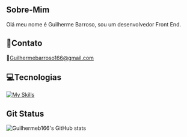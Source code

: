 
## Sobre-Mim
Olá meu nome é Guilherme Barroso, sou um desenvolvedor Front End.


## 📱Contato
📧Guilhermebarroso166@gmail.com

## 💻Tecnologias


[![My Skills](https://skillicons.dev/icons?i=html,css,js,sass,tailwind,figma,git,react,node,mySQ&theme=light)](https://skillicons.dev)
## Git Status
![Guilhermeb166's GitHub stats](https://github-readme-stats.vercel.app/api?username=Guilhermeb166&show_icons=true&bg_color=00000000)
